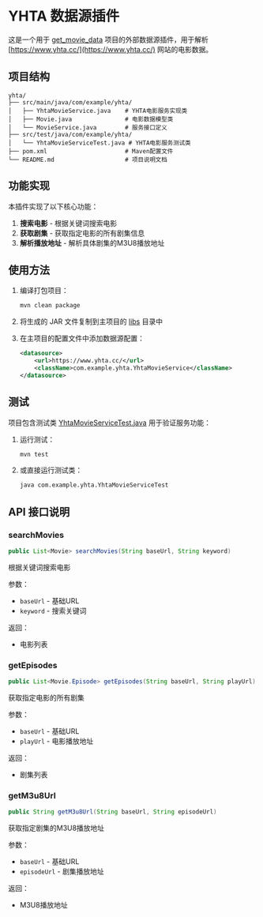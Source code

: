 # YHTA 数据源插件

这是一个用于 [get_movie_data](../README.md) 项目的外部数据源插件，用于解析 [https://www.yhta.cc/](https://www.yhta.cc/) 网站的电影数据。

## 项目结构

```
yhta/
├── src/main/java/com/example/yhta/
│   ├── YhtaMovieService.java    # YHTA电影服务实现类
│   ├── Movie.java               # 电影数据模型类
│   └── MovieService.java        # 服务接口定义
├── src/test/java/com/example/yhta/
│   └── YhtaMovieServiceTest.java # YHTA电影服务测试类
├── pom.xml                      # Maven配置文件
└── README.md                    # 项目说明文档
```

## 功能实现

本插件实现了以下核心功能：

1. **搜索电影** - 根据关键词搜索电影
2. **获取剧集** - 获取指定电影的所有剧集信息
3. **解析播放地址** - 解析具体剧集的M3U8播放地址

## 使用方法

1. 编译打包项目：
   ```bash
   mvn clean package
   ```

2. 将生成的 JAR 文件复制到主项目的 [libs](file:///C:/Users/Administrator/Desktop/get_movie_data/data_api/libs) 目录中

3. 在主项目的配置文件中添加数据源配置：
   ```xml
   <datasource>
       <url>https://www.yhta.cc/</url>
       <className>com.example.yhta.YhtaMovieService</className>
   </datasource>
   ```

## 测试

项目包含测试类 [YhtaMovieServiceTest.java](file:///C:/Users/Administrator/Desktop/get_movie_data/data_api/yhta/src/test/java/com/example/yhta/YhtaMovieServiceTest.java) 用于验证服务功能：

1. 运行测试：
   ```bash
   mvn test
   ```

2. 或直接运行测试类：
   ```bash
   java com.example.yhta.YhtaMovieServiceTest
   ```

## API 接口说明

### searchMovies
```java
public List<Movie> searchMovies(String baseUrl, String keyword)
```
根据关键词搜索电影

参数：
- `baseUrl` - 基础URL
- `keyword` - 搜索关键词

返回：
- 电影列表

### getEpisodes
```java
public List<Movie.Episode> getEpisodes(String baseUrl, String playUrl)
```
获取指定电影的所有剧集

参数：
- `baseUrl` - 基础URL
- `playUrl` - 电影播放地址

返回：
- 剧集列表

### getM3u8Url
```java
public String getM3u8Url(String baseUrl, String episodeUrl)
```
获取指定剧集的M3U8播放地址

参数：
- `baseUrl` - 基础URL
- `episodeUrl` - 剧集播放地址

返回：
- M3U8播放地址
```